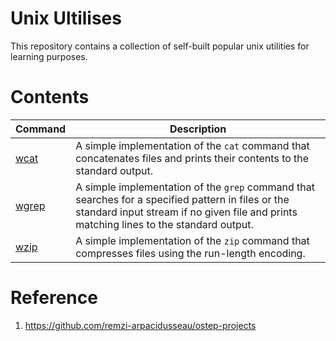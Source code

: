 # Unix Ultilises

This repository contains a collection of self-built popular unix utilities for learning purposes.

# Contents

| Command | Description |
| ------- | ----------- |
| [wcat](wcat) | A simple implementation of the `cat` command that concatenates files and prints their contents to the standard output. |
| [wgrep](wgrep) | A simple implementation of the `grep` command that searches for a specified pattern in files or the standard input stream if no given file and prints matching lines to the standard output. |
| [wzip](wzip) | A simple implementation of the `zip` command that compresses files using the run-length encoding. |

# Reference

1. https://github.com/remzi-arpacidusseau/ostep-projects
